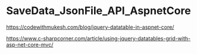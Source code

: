 # SaveData_JsonFile_API_AspnetCore

https://codewithmukesh.com/blog/jquery-datatable-in-aspnet-core/

https://www.c-sharpcorner.com/article/using-jquery-datatables-grid-with-asp-net-core-mvc/
